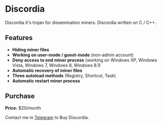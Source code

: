 # Discordia
Discordia it's trojan for dissemination miners. Discordia written on C / C++.

## Features
* **Hiding miner files**
* **Working on user-mode / guest-mode** (non-admin account)
* **Deny access to end miner process** (working on Windows XP, Windows Vista, Windows 7, Windows 8, Windows 8.1)
* **Automatic recovery of miner files**
* **Three autoload methods** (Registry, Shortcut, Task)
* **Automatic restart miner process**

## Purchase
**Price:** $20/month

Contact me in [Telegram](http://t.me/foxovsky) to Buy Discordia.
